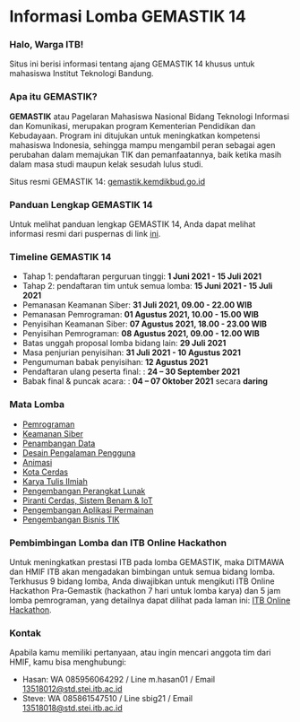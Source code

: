 # Informasi Lomba GEMASTIK 14

### Halo, Warga ITB!

Situs ini berisi informasi tentang ajang GEMASTIK 14 khusus untuk mahasiswa Institut Teknologi Bandung.

### Apa itu GEMASTIK?

**GEMASTIK** atau Pagelaran Mahasiswa Nasional Bidang Teknologi Informasi dan Komunikasi, merupakan program Kementerian Pendidikan dan Kebudayaan. Program ini ditujukan untuk meningkatkan kompetensi mahasiswa Indonesia, sehingga mampu mengambil peran sebagai agen perubahan dalam memajukan TIK dan pemanfaatannya, baik ketika masih dalam masa studi maupun kelak sesudah lulus studi.


Situs resmi GEMASTIK 14: [gemastik.kemdikbud.go.id](http://gemastik.kemdikbud.go.id/)

### Panduan Lengkap GEMASTIK 14

Untuk melihat panduan lengkap GEMASTIK 14, Anda dapat melihat informasi resmi dari puspernas di link [ini](https://pusatprestasinasional.kemdikbud.go.id/wp-content/uploads/2021/05/Pedoman-GEMASTIK-2021.pdf).

### Timeline GEMASTIK 14
- Tahap 1: pendaftaran perguruan tinggi: **1 Juni 2021 - 15 Juli 2021**
- Tahap 2: pendaftaran tim untuk semua lomba: **15 Juni 2021 - 15 Juli 2021**
- Pemanasan Keamanan Siber: **31 Juli 2021, 09.00 - 22.00 WIB**
- Pemanasan Pemrograman:  **01 Agustus 2021, 10.00 - 15.00 WIB**
- Penyisihan Keamanan Siber: **07 Agustus 2021, 18.00 - 23.00 WIB**
- Penyisihan Pemrograman: **08 Agustus 2021, 09.00 - 12.00 WIB**
- Batas unggah proposal lomba bidang lain: **29 Juli 2021**
- Masa penjurian penyisihan: **31 Juli 2021 - 10 Agustus 2021**
- Pengumuman babak penyisihan: **12 Agustus 2021**
- Pendaftaran ulang peserta final: : **24 – 30 September 2021**
- Babak final & puncak acara: : **04 – 07 Oktober 2021** secara **daring**

### Mata Lomba
- [Pemrograman](pemrograman)
- [Keamanan Siber](keamanan-siber)
- [Penambangan Data](penambangan-data)
- [Desain Pengalaman Pengguna](desain-pengalaman-pengguna)
- [Animasi](animasi)
- [Kota Cerdas](kota-cerdas)
- [Karya Tulis Ilmiah](karya-tulis-ilmiah)
- [Pengembangan Perangkat Lunak](pengembangan-perangkat-lunak)
- [Piranti Cerdas, Sistem Benam & IoT](piranti-cerdas)
- [Pengembangan Aplikasi Permainan](pengembangan-aplikasi-permainan)
- [Pengembangan Bisnis TIK](pengembangan-bisnis-tik)

### Pembimbingan Lomba dan ITB Online Hackathon
Untuk meningkatkan prestasi ITB pada lomba GEMASTIK, maka DITMAWA dan HMIF ITB akan mengadakan bimbingan untuk semua bidang lomba. Terkhusus 9 bidang lomba, Anda diwajibkan untuk mengikuti ITB Online Hackathon Pra-Gemastik (hackathon 7 hari untuk lomba karya) dan 5 jam lomba pemrograman, yang detailnya dapat dilihat pada laman ini: [ITB Online Hackathon](hackathon).

### Kontak
Apabila kamu memiliki pertanyaan, atau ingin mencari anggota tim dari HMIF, kamu bisa menghubungi:

- Hasan: WA 085956064292 / Line m.hasan01 / Email 13518012@std.stei.itb.ac.id
- Steve: WA 085861547510 / Line sbig21 / Email 13518018@std.stei.itb.ac.id

